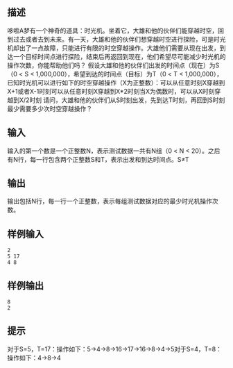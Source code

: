 ## 描述


哆啦A梦有一个神奇的道具：时光机。坐着它，大雄和他的伙伴们能穿越时空，回到过去或者去到未来。有一天，大雄和他的伙伴们想穿越时空进行探险，可是时光机却出了一点故障，只能进行有限的时空穿越操作。大雄他们需要从现在出发，到达一个目标时间点进行探险，结束后再返回到现在，他们希望尽可能减少时光机的操作次数，你能帮助他们吗？ 假设大雄和他的伙伴们出发的时间点（现在）为S（0 < S < 1,000,000），希望到达的时间点（目标）为T（0 < T < 1,000,000），已知时光机可以进行如下的时空穿越操作（X为正整数）：可以从任意时刻X穿越到X+1或者X-1时刻可以从任意时刻X穿越到X*2时刻当X为偶数时，可以从X时刻穿越到X/2时刻 请问，大雄和他的伙伴们从S时刻出发，先到达T时刻，再回到S时刻最少需要多少次时空穿越操作？

## 输入


输入的第一个数是一个正整数N，表示测试数据一共有N组（0 < N < 20）。之后有N行，每一行包含两个正整数S和T，表示出发和到达时间点。S≠T

## 输出


输出包括N行，每一行一个正整数，表示每组测试数据对应的最少时光机操作次数。

## 样例输入


```
2
5 17
4 8
```


## 样例输出


```
8
2
```


## 提示


对于S=5，T=17：操作如下：5->4->8->16->17->16->8->4->5对于S=4，T=8：操作如下：4->8->4

